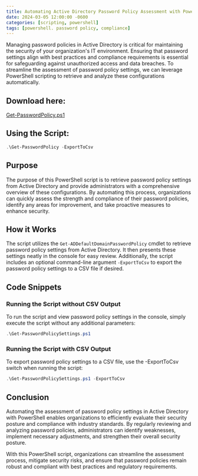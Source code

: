 ```yaml
---
title: Automating Active Directory Password Policy Assessment with PowerShell
date: 2024-03-05 12:00:00 -0600
categories: [scripting, powershell]
tags: [powershell. password policy, compliance]
---
```


Managing password policies in Active Directory is critical for maintaining the security of your organization's IT environment. Ensuring that password settings align with best practices and compliance requirements is essential for safeguarding against unauthorized access and data breaches. To streamline the assessment of password policy settings, we can leverage PowerShell scripting to retrieve and analyze these configurations automatically.

## Download here:
[Get-PasswordPolicy.ps1](https://github.com/GluttonousSec/Get-PasswordPolicy)

## Using the Script:
```powershell
.\Get-PasswordPolicy -ExportToCsv
```

## Purpose
The purpose of this PowerShell script is to retrieve password policy settings from Active Directory and provide administrators with a comprehensive overview of these configurations. By automating this process, organizations can quickly assess the strength and compliance of their password policies, identify any areas for improvement, and take proactive measures to enhance security.

## How it Works
The script utilizes the `Get-ADDefaultDomainPasswordPolicy` cmdlet to retrieve password policy settings from Active Directory. It then presents these settings neatly in the console for easy review. Additionally, the script includes an optional command-line argument `-ExportToCsv` to export the password policy settings to a CSV file if desired.

## Code Snippets
### Running the Script without CSV Output
To run the script and view password policy settings in the console, simply execute the script without any additional parameters:

```powershell
.\Get-PasswordPolicySettings.ps1
```

### Running the Script with CSV Output
To export password policy settings to a CSV file, use the -ExportToCsv switch when running the script:

```powershell
.\Get-PasswordPolicySettings.ps1 -ExportToCsv
```

## Conclusion
Automating the assessment of password policy settings in Active Directory with PowerShell enables organizations to efficiently evaluate their security posture and compliance with industry standards. By regularly reviewing and analyzing password policies, administrators can identify weaknesses, implement necessary adjustments, and strengthen their overall security posture.

With this PowerShell script, organizations can streamline the assessment process, mitigate security risks, and ensure that password policies remain robust and compliant with best practices and regulatory requirements.